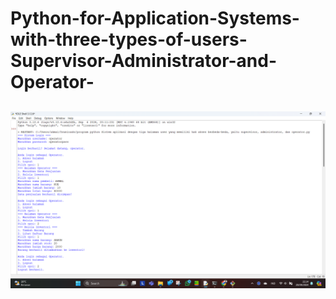 # Python-for-Application-Systems-with-three-types-of-users-Supervisor-Administrator-and-Operator-

## ![Gambar 1](screenshoot/1.png)